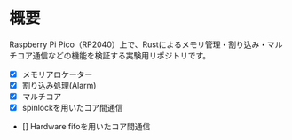 # 概要
Raspberry Pi Pico（RP2040）上で、Rustによるメモリ管理・割り込み・マルチコア通信などの機能を検証する実験用リポジトリです。

- [x] メモリアロケーター
- [x] 割り込み処理(Alarm)
- [x] マルチコア
- [x] spinlockを用いたコア間通信
- [] Hardware fifoを用いたコア間通信
